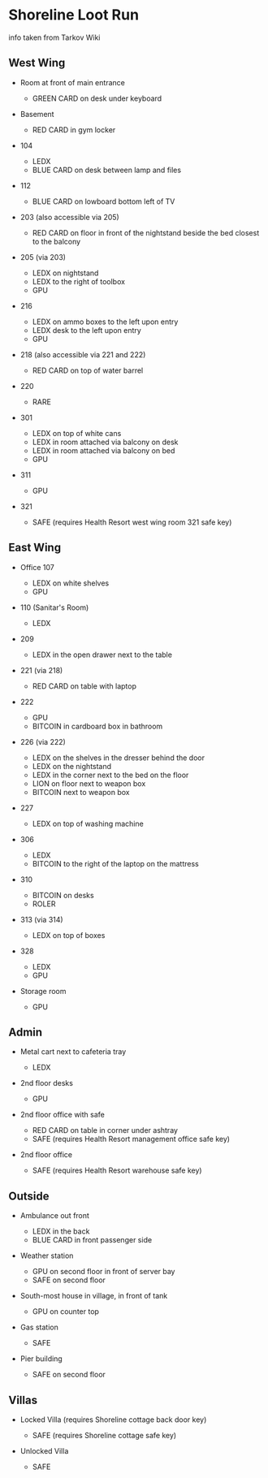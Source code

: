# Shoreline Loot Run
info taken from Tarkov Wiki

## West Wing

- Room at front of main entrance
  - GREEN CARD on desk under keyboard

- Basement
  - RED CARD in gym locker

- 104
  - LEDX
  - BLUE CARD on desk between lamp and files

- 112
  - BLUE CARD on lowboard bottom left of TV

- 203 (also accessible via 205)
  - RED CARD on floor in front of the nightstand beside the bed closest to the balcony

- 205 (via 203)
  - LEDX on nightstand
  - LEDX to the right of toolbox
  - GPU

- 216
  - LEDX on ammo boxes to the left upon entry
  - LEDX desk to the left upon entry
  - GPU

- 218 (also accessible via 221 and 222)
  - RED CARD on top of water barrel

- 220
  - RARE

- 301
  - LEDX on top of white cans
  - LEDX in room attached via balcony on desk
  - LEDX in room attached via balcony on bed
  - GPU

- 311
  - GPU

- 321
  - SAFE (requires Health Resort west wing room 321 safe key)


## East Wing

- Office 107
  - LEDX on white shelves
  - GPU

- 110 (Sanitar's Room)
  - LEDX

- 209
  - LEDX in the open drawer next to the table

- 221 (via 218)
  - RED CARD on table with laptop

- 222
  - GPU
  - BITCOIN in cardboard box in bathroom

- 226 (via 222)
  - LEDX on the shelves in the dresser behind the door
  - LEDX on the nightstand
  - LEDX in the corner next to the bed on the floor
  - LION on floor next to weapon box
  - BITCOIN next to weapon box

- 227
  - LEDX on top of washing machine

- 306
  - LEDX
  - BITCOIN to the right of the laptop on the mattress

- 310
  - BITCOIN on desks
  - ROLER

- 313 (via 314)
  - LEDX on top of boxes

- 328
  - LEDX
  - GPU

- Storage room
  - GPU

## Admin

- Metal cart next to cafeteria tray
  - LEDX

- 2nd floor desks
  - GPU

- 2nd floor office with safe
  - RED CARD on table in corner under ashtray
  - SAFE (requires Health Resort management office safe key)

- 2nd floor office
  - SAFE (requires Health Resort warehouse safe key)

## Outside

- Ambulance out front
  - LEDX in the back
  - BLUE CARD in front passenger side

- Weather station
  - GPU on second floor in front of server bay
  - SAFE on second floor

- South-most house in village, in front of tank
  - GPU on counter top

- Gas station
  - SAFE

- Pier building
  - SAFE on second floor

## Villas

- Locked Villa (requires Shoreline cottage back door key)
  - SAFE (requires Shoreline cottage safe key)

- Unlocked Villa
  - SAFE
